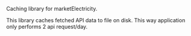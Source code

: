 Caching library for marketElectricity.

This library caches fetched API data to file on disk. This way application only performs 2 api request/day.